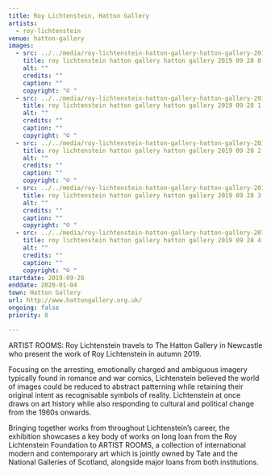 ```yaml
---
title: Roy Lichtenstein, Hatton Gallery
artists:
  - roy-lichtenstein
venue: hatton-gallery
images:
  - src: ../../media/roy-lichtenstein-hatton-gallery-hatton-gallery-2019-09-28-0.webp
    title: roy lichtenstein hatton gallery hatton gallery 2019 09 28 0
    alt: ""
    credits: ""
    caption: ""
    copyright: "© "
  - src: ../../media/roy-lichtenstein-hatton-gallery-hatton-gallery-2019-09-28-1.webp
    title: roy lichtenstein hatton gallery hatton gallery 2019 09 28 1
    alt: ""
    credits: ""
    caption: ""
    copyright: "© "
  - src: ../../media/roy-lichtenstein-hatton-gallery-hatton-gallery-2019-09-28-2.webp
    title: roy lichtenstein hatton gallery hatton gallery 2019 09 28 2
    alt: ""
    credits: ""
    caption: ""
    copyright: "© "
  - src: ../../media/roy-lichtenstein-hatton-gallery-hatton-gallery-2019-09-28-3.webp
    title: roy lichtenstein hatton gallery hatton gallery 2019 09 28 3
    alt: ""
    credits: ""
    caption: ""
    copyright: "© "
  - src: ../../media/roy-lichtenstein-hatton-gallery-hatton-gallery-2019-09-28-4.webp
    title: roy lichtenstein hatton gallery hatton gallery 2019 09 28 4
    alt: ""
    credits: ""
    caption: ""
    copyright: "© "
startdate: 2019-09-28
enddate: 2020-01-04
town: Hatton Gallery
url: http://www.hattongallery.org.uk/
ongoing: false
priority: 0

---
```


ARTIST ROOMS: Roy Lichtenstein travels to The Hatton Gallery in Newcastle who present the work of Roy Lichtenstein in autumn 2019.

Focusing on the arresting, emotionally charged and ambiguous imagery typically found in romance and war comics, Lichtenstein believed the world of images could be reduced to abstract patterning while retaining their original intent as recognisable symbols of reality. Lichtenstein at once draws on art history while also responding to cultural and political change from the 1960s onwards.

Bringing together works from throughout Lichtenstein’s career, the exhibition showcases a key body of works on long loan from the Roy Lichtenstein Foundation to ARTIST ROOMS, a collection of international modern and contemporary art which is jointly owned by Tate and the National Galleries of Scotland, alongside major loans from both institutions.